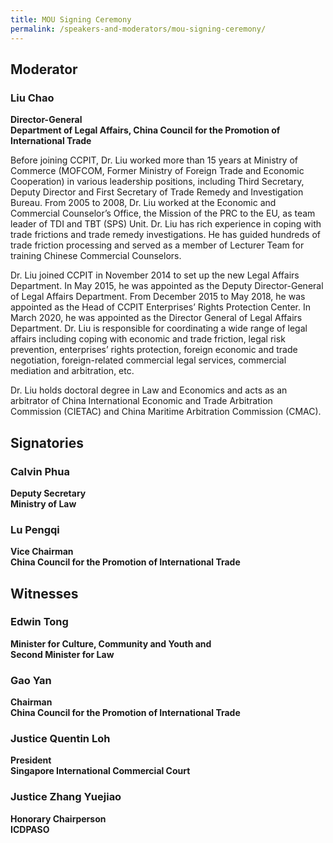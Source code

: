 ```yaml
---
title: MOU Signing Ceremony
permalink: /speakers-and-moderators/mou-signing-ceremony/
---
```


## Moderator 

### Liu Chao
**Director-General<br>
Department of Legal Affairs, China Council for the Promotion of International Trade**

Before joining CCPIT, Dr. Liu worked more than 15 years at Ministry of Commerce (MOFCOM, Former Ministry of Foreign Trade and Economic Cooperation) in various leadership positions, including Third Secretary, Deputy Director and First Secretary of Trade Remedy and Investigation Bureau. From 2005 to 2008, Dr. Liu worked at the Economic and Commercial Counselor’s Office, the Mission of the PRC to the EU, as team leader of TDI and TBT (SPS) Unit. Dr. Liu has rich experience in coping with trade frictions and trade remedy investigations. He has guided hundreds of trade friction processing and served as a member of Lecturer Team for training Chinese Commercial Counselors.

Dr. Liu joined CCPIT in November 2014 to set up the new Legal Affairs Department. In May 2015, he was appointed as the Deputy Director-General of Legal Affairs Department. From December 2015 to May 2018, he was appointed as the Head of CCPIT Enterprises’ Rights Protection Center. In March 2020, he was appointed as the Director General of Legal Affairs Department. Dr. Liu is responsible for coordinating a wide range of legal affairs including coping with economic and trade friction, legal risk prevention, enterprises’ rights protection, foreign economic and trade negotiation, foreign-related commercial legal services, commercial mediation and arbitration, etc.

Dr. Liu holds doctoral degree in Law and Economics and acts as an arbitrator of China International Economic and Trade Arbitration Commission (CIETAC) and China Maritime Arbitration Commission (CMAC).

## Signatories

### Calvin Phua
**Deputy Secretary<br>
Ministry of Law**

### Lu Pengqi
**Vice Chairman<br>
China Council for the Promotion of International Trade**<br>


## Witnesses 

### Edwin Tong
**Minister for Culture, Community and Youth and<br>
Second Minister for Law**

### Gao Yan
**Chairman<br>
China Council for the Promotion of International Trade**<br>

### Justice Quentin Loh
**President<br>
Singapore International Commercial Court**<br>

### Justice Zhang Yuejiao
**Honorary Chairperson<br>
ICDPASO**<br>
